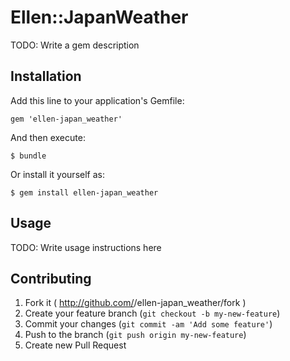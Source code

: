 # Ellen::JapanWeather

TODO: Write a gem description

## Installation

Add this line to your application's Gemfile:

    gem 'ellen-japan_weather'

And then execute:

    $ bundle

Or install it yourself as:

    $ gem install ellen-japan_weather

## Usage

TODO: Write usage instructions here

## Contributing

1. Fork it ( http://github.com/<my-github-username>/ellen-japan_weather/fork )
2. Create your feature branch (`git checkout -b my-new-feature`)
3. Commit your changes (`git commit -am 'Add some feature'`)
4. Push to the branch (`git push origin my-new-feature`)
5. Create new Pull Request
